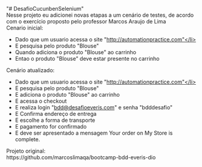 "# DesafioCucunbenSelenium" <br>
Nesse projeto eu adicionei novas etapas a um cenário de testes,  de acordo com o exercício proposto pelo professor Marcos Araujo de Lima<br>
Cenario inicial:<br>
        <ul>
        <li>Dado que um usuario acessa o site "http://automationpractice.com"</li>
  	<li>E pesquisa pelo produto "Blouse"</li>
  	<li>Quando adiciona o produto "Blouse" ao carrinho</li>
  	<li>Entao o produto "Blouse" deve estar presente no carrinho<br></li>
         </ul>

Cenário atualizado:<br>
      <ul> 
  	<li>Dado que um usuario acessa o site "http://automationpractice.com"</li>
  	<li>E pesquisa pelo produto "Blouse"</li>
        <li>E adiciona o produto "Blouse" ao carrinho</li>
	<li>E acessa o checkout
	<li>E realiza login "bdd@desafioeveris.com" e senha "bdddesafio"</li>
	<li>E Confirma endereço de entrega</li>
	<li>E escolhe a forma de transporte</li>
	<li>E pagamento for confirmado</li>
	<li>E deve ser apresentado a mensagem Your order on My Store is complete.<br></li>
 </ul>
Projeto original:<br>
https://github.com/marcoslimaqa/bootcamp-bdd-everis-dio